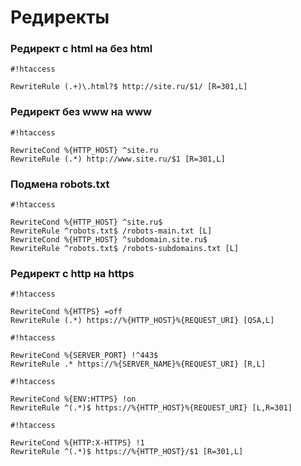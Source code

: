 # Редиректы

### Редирект с html на без html ###
```
#!htaccess

RewriteRule (.+)\.html?$ http://site.ru/$1/ [R=301,L]
```

### Редирект без www на www ###
```
#!htaccess

RewriteCond %{HTTP_HOST} ^site.ru
RewriteRule (.*) http://www.site.ru/$1 [R=301,L]
```

### Подмена robots.txt ###
```
#!htaccess

RewriteCond %{HTTP_HOST} ^site.ru$
RewriteRule ^robots.txt$ /robots-main.txt [L]
RewriteCond %{HTTP_HOST} ^subdomain.site.ru$
RewriteRule ^robots.txt$ /robots-subdomains.txt [L]
```

### Редирект с http на https ###
```
#!htaccess

RewriteCond %{HTTPS} =off
RewriteRule (.*) https://%{HTTP_HOST}%{REQUEST_URI} [QSA,L]
```
```
#!htaccess

RewriteCond %{SERVER_PORT} !^443$
RewriteRule .* https://%{SERVER_NAME}%{REQUEST_URI} [R,L]
```
```
#!htaccess

RewriteCond %{ENV:HTTPS} !on
RewriteRule ^(.*)$ https://%{HTTP_HOST}%{REQUEST_URI} [L,R=301]
```
```
#!htaccess

RewriteCond %{HTTP:X-HTTPS} !1
RewriteRule ^(.*)$ https://%{HTTP_HOST}/$1 [R=301,L]
```